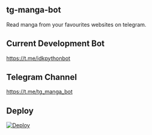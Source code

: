 ## tg-manga-bot
Read manga from your favourites websites on telegram.

## Current Development Bot
https://t.me/idkpythonbot

## Telegram Channel
https://t.me/tg_manga_bot

## Deploy
[![Deploy](https://www.herokucdn.com/deploy/button.svg)](https://heroku.com/deploy?template=https://github.com/yadianluffy/tg-manga-bot)
